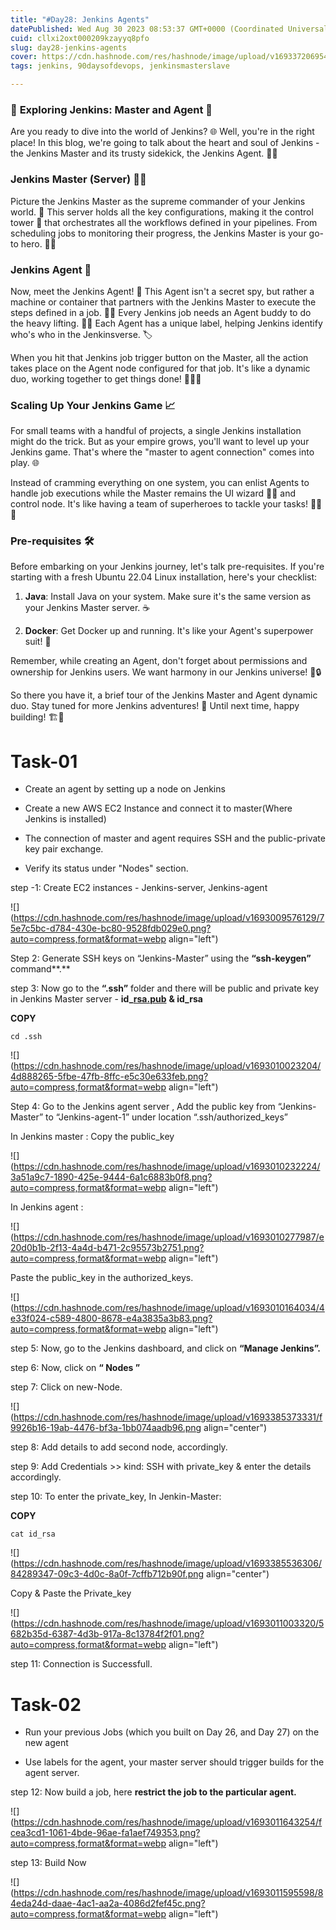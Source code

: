 ```yaml
---
title: "#Day28: Jenkins Agents"
datePublished: Wed Aug 30 2023 08:53:37 GMT+0000 (Coordinated Universal Time)
cuid: cllxi2oxt000209kzayyq8pfo
slug: day28-jenkins-agents
cover: https://cdn.hashnode.com/res/hashnode/image/upload/v1693372069547/0856857a-8f53-4831-9807-3289b26904ab.png
tags: jenkins, 90daysofdevops, jenkinsmasterslave

---
```


### 🚀 **Exploring Jenkins: Master and Agent** 🚀

Are you ready to dive into the world of Jenkins? 🌐 Well, you're in the right place! In this blog, we're going to talk about the heart and soul of Jenkins - the Jenkins Master and its trusty sidekick, the Jenkins Agent. 🕵️‍♂️

### **Jenkins Master (Server) 🧙‍♂️**

Picture the Jenkins Master as the supreme commander of your Jenkins world. 🌟 This server holds all the key configurations, making it the control tower 🗼 that orchestrates all the workflows defined in your pipelines. From scheduling jobs to monitoring their progress, the Jenkins Master is your go-to hero. 🦸‍♂️

### **Jenkins Agent 🤖**

Now, meet the Jenkins Agent! 🤝 This Agent isn't a secret spy, but rather a machine or container that partners with the Jenkins Master to execute the steps defined in a job. 🏃‍♂️ Every Jenkins job needs an Agent buddy to do the heavy lifting. 🏋️‍♂️ Each Agent has a unique label, helping Jenkins identify who's who in the Jenkinsverse. 🏷️

When you hit that Jenkins job trigger button on the Master, all the action takes place on the Agent node configured for that job. It's like a dynamic duo, working together to get things done! 🦸‍♂️🤖

### **Scaling Up Your Jenkins Game 📈**

For small teams with a handful of projects, a single Jenkins installation might do the trick. But as your empire grows, you'll want to level up your Jenkins game. That's where the "master to agent connection" comes into play. 🌐

Instead of cramming everything on one system, you can enlist Agents to handle job executions while the Master remains the UI wizard 🧙‍♂️ and control node. It's like having a team of superheroes to tackle your tasks! 🦸‍♂️💼

### **Pre-requisites 🛠️**

Before embarking on your Jenkins journey, let's talk pre-requisites. If you're starting with a fresh Ubuntu 22.04 Linux installation, here's your checklist:

1. **Java**: Install Java on your system. Make sure it's the same version as your Jenkins Master server. ☕
    
2. **Docker**: Get Docker up and running. It's like your Agent's superpower suit! 🐳
    

Remember, while creating an Agent, don't forget about permissions and ownership for Jenkins users. We want harmony in our Jenkins universe! 🤝🔒

So there you have it, a brief tour of the Jenkins Master and Agent dynamic duo. Stay tuned for more Jenkins adventures! 🌠 Until next time, happy building! 🏗️🚀

# Task-01

* Create an agent by setting up a node on Jenkins
    
* Create a new AWS EC2 Instance and connect it to master(Where Jenkins is installed)
    
* The connection of master and agent requires SSH and the public-private key pair exchange.
    
* Verify its status under "Nodes" section.
    

step -1: Create EC2 instances - Jenkins-server, Jenkins-agent

![](https://cdn.hashnode.com/res/hashnode/image/upload/v1693009576129/75e7c5bc-d784-430e-bc80-9528fdb029e0.png?auto=compress,format&format=webp align="left")

Step 2: Generate SSH keys on “Jenkins-Master” using the **“ssh-keygen”** command\*\*.\*\*

step 3: Now go to the **“.ssh”** folder and there will be public and private key in Jenkins Master server - **id\_**[**rsa.pub**](http://rsa.pub/) **& id\_rsa**

**COPY**

```plaintext
cd .ssh
```

![](https://cdn.hashnode.com/res/hashnode/image/upload/v1693010023204/4d888265-5fbe-47fb-8ffc-e5c30e633feb.png?auto=compress,format&format=webp align="left")

Step 4: Go to the Jenkins agent server , Add the public key from “Jenkins-Master” to “Jenkins-agent-1” under location “.ssh/authorized\_keys”

In Jenkins master : Copy the public\_key

![](https://cdn.hashnode.com/res/hashnode/image/upload/v1693010232224/3a51a9c7-1890-425e-9444-6a1c6883b0f8.png?auto=compress,format&format=webp align="left")

In Jenkins agent :

![](https://cdn.hashnode.com/res/hashnode/image/upload/v1693010277987/e20d0b1b-2f13-4a4d-b471-2c95573b2751.png?auto=compress,format&format=webp align="left")

Paste the public\_key in the authorized\_keys.

![](https://cdn.hashnode.com/res/hashnode/image/upload/v1693010164034/4e33f024-c589-4800-8678-e4a3835a3b83.png?auto=compress,format&format=webp align="left")

step 5: Now, go to the Jenkins dashboard, and click on **“Manage Jenkins”.**

step 6: Now, click on **“ Nodes ”**

step 7: Click on new-Node.

![](https://cdn.hashnode.com/res/hashnode/image/upload/v1693385373331/f9926b16-19ab-4476-bf3a-1bb074aadb96.png align="center")

step 8: Add details to add second node, accordingly.

step 9: Add Credentials &gt;&gt; kind: SSH with private\_key & enter the details accordingly.

step 10: To enter the private\_key, In Jenkin-Master:

**COPY**

```plaintext
cat id_rsa
```

![](https://cdn.hashnode.com/res/hashnode/image/upload/v1693385536306/84289347-09c3-4d0c-8a0f-7cffb712b90f.png align="center")

Copy & Paste the Private\_key

![](https://cdn.hashnode.com/res/hashnode/image/upload/v1693011003320/5682b35d-6387-4d3b-917a-8c13784f2f01.png?auto=compress,format&format=webp align="left")

step 11: Connection is Successfull.

# **Task-02**

* Run your previous Jobs (which you built on Day 26, and Day 27) on the new agent
    
* Use labels for the agent, your master server should trigger builds for the agent server.
    

step 12: Now build a job, here **restrict the job to the particular agent.**

![](https://cdn.hashnode.com/res/hashnode/image/upload/v1693011643254/fcea3cd1-1061-4bde-96ae-fa1aef749353.png?auto=compress,format&format=webp align="left")

step 13: Build Now

![](https://cdn.hashnode.com/res/hashnode/image/upload/v1693011595598/84eda24d-daae-4ac1-aa2a-4086d2fef45c.png?auto=compress,format&format=webp align="left")
